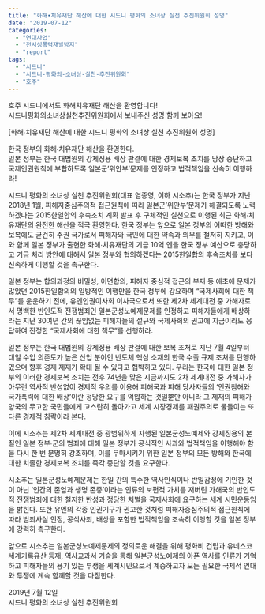 ```yaml
---
title: "화해∙치유재단 해산에 대한 시드니 평화의 소녀상 실천 추진위원회 성명"
date: "2019-07-12"
categories: 
  - "연대사업"
  - "전시성폭력재발방지"
  - "report"
tags: 
  - "시드니"
  - "시드니-평화의-소녀상-실천-추진위원회"
  - "호주"
---
```


호주 시드니에서도 화해치유재단 해산을 환영합니다!  
시드니평화의소녀상실천추진위원회에서 보내주신 성명 함께 보아요!

\[화해∙치유재단 해산에 대한 시드니 평화의 소녀상 실천 추진위원회 성명\]

한국 정부의 화해∙치유재단 해산을 환영한다.  
일본 정부는 한국 대법원의 강제징용 배상 판결에 대한 경제보복 조치를 당장 중단하고 국제인권원칙에 부합하도록 일본군’위안부’문제를 인정하고 법적책임을 신속히 이행하라!

시드니 평화의 소녀상 실천 추진위원회(대표 염종영, 이하 시소추)는 한국 정부가 지난 2018년 1월, 피해자중심주의적 접근원칙에 따라 일본군’위안부’문제가 해결되도록 노력하겠다는 2015한일합의 후속조치 계획 발표 후 구체적인 실천으로 이행된 최근 화해∙치유재단의 완전한 해산을 적극 환영한다. 한국 정부는 앞으로 일본 정부의 어떠한 방해와 보복에도 굳건히 주권 국가로서 피해자와 국민에 대한 약속과 의무를 철저히 지키고, 이와 함께 일본 정부가 출현한 화해∙치유재단의 기금 10억 엔을 한국 정부 예산으로 충당하고 기금 처리 방안에 대해서 일본 정부와 협의하겠다는 2015한일합의 후속조치를 보다 신속하게 이행할 것을 촉구한다.

일본 정부는 합의과정의 비밀성, 이면합의, 피해자 중심적 접근의 부재 등 애초에 문제가 많았던 2015한일합의의 일방적인 이행만을 한국 정부에 강요하며 “국제사회에 대한 책무”를 운운하기 전에, 유엔인권이사회 이사국으로서 또한 제2차 세계대전 중 가해자로서 명백한 반인도적 전쟁범죄인 일본군성노예제문제를 인정하고 피해자들에게 배상하라는 지난 30여년 간의 끊임없는 피해자들의 절규와 국제사회의 권고에 지금이라도 응답하여 진정한 “국제사회에 대한 책무”를 선행하라.

일본 정부는 한국 대법원의 강제징용 배상 판결에 대한 보복 조처로 지난 7월 4일부터 대일 수입 의존도가 높은 산업 분야인 반도체 핵심 소재의 한국 수출 규제 조처를 단행하였으며 향후 경제 제재가 확대 될 수 있다고 협박하고 있다. 우리는 한국에 대한 일본 정부의 이러한 경제보복 조치는 전후 74년을 맞은 지금까지도 2차 세계대전 중 가해자가 아무런 역사적 반성없이 경제적 우의를 이용해 피해국과 피해 당사자들의 ‘인권침해와 국가폭력에 대한 배상’이란 정당한 요구를 억압하는 것일뿐만 아니라 그 제재의 피해가 양국의 무고한 국민들에게 고스란히 돌아가고 세계 시장경제를 패권주의로 물들이는 또 다른 경제적 침략이라 본다.

이에 시소추는 제2차 세계대전 중 광범위하게 자행된 일본군성노예제와 강제징용의 본질인 일본 정부∙군의 범죄에 대해 일본 정부가 공식적인 사과와 법적책임을 이행해야 함을 다시 한 번 분명히 강조하며, 이를 무마시키기 위한 일본 정부의 모든 방해와 한국에 대한 치졸한 경제보복 조치를 즉각 중단할 것을 요구한다.

시소추는 일본군성노예제문제는 한일 간의 특수한 역사인식이나 반일감정에 기인한 것이 아닌 ‘인간의 존엄과 생명 존중’이라는 인류의 보편적 가치를 저버린 가해국의 반인도적 전쟁범죄에 대한 철저한 반성과 정당한 처벌을 국제사회에 요구하는 세계 시민운동임을 밝힌다. 또한 유엔의 각종 인권기구가 권고한 것처럼 피해자중심주의적 접근원칙에 따라 범죄사실 인정, 공식사죄, 배상을 포함한 법적책임을 조속히 이행할 것을 일본 정부에 강력히 촉구한다.

앞으로 시소추는 일본군성노예제문제의 정의로운 해결을 위해 평화비 건립과 유네스코 세계기록유산 등재, 역사교과서 기술을 통해 일본군성노예제의 아픈 역사를 인류가 기억하고 피해자들의 용기 있는 투쟁을 세계시민으로서 계승하고자 모든 필요한 국제적 연대와 투쟁에 계속 함께할 것을 다짐한다.

2019년 7월 12일  
시드니 평화의 소녀상 실천 추진위원회
